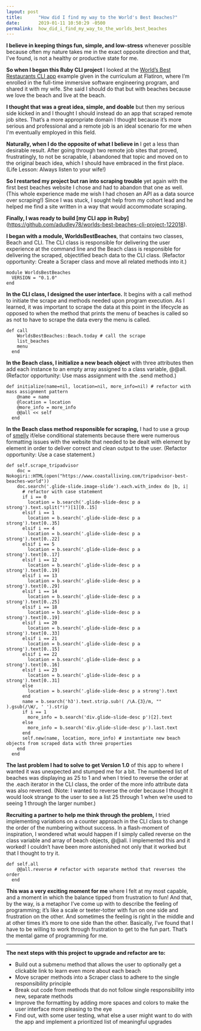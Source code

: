 ```yaml
---
layout: post
title:      "How did I find my way to the World's Best Beaches?"
date:       2019-01-11 10:50:29 -0500
permalink:  how_did_i_find_my_way_to_the_worlds_best_beaches
---
```



**I believe in keeping things fun, simple, and low-stress** whenever possible because often my nature takes me in the exact opposite direction and that, I’ve found, is not a healthy or productive state for me.

**So when I began this Ruby CLI project** I looked at the [World’s Best Restaurants CLI app](https://github.com/cjbrock/worlds-best-restaurants-cli-gem) example given in the curriculum at Flatiron, where I’m enrolled in the full-time immersive software engineering program, and shared it with my wife. She said I should do that but with beaches because we love the beach and live at the beach.

**I thought that was a great idea, simple, and doable** but then my serious side kicked in and I thought I should instead do an app that scraped remote job sites. That’s a more appropriate domain I thought because it’s more serious and professional and a remote job is an ideal scenario for me when I'm eventually employed in this field.

**Naturally, when I do the opposite of what I believe in** I get a less than desirable result. After going through two remote job sites that proved, frustratingly, to not be scrapable, I abandoned that topic and moved on to the original beach idea, which I should have embraced in the first place. (Life Lesson: Always listen to your wife!)

**So I restarted my project but ran into scraping trouble** yet again with the first best beaches website I chose and had to abandon that one as well. (This whole experience made me wish I had chosen an API as a data source over scraping!) Since I was stuck, I sought help from my cohort lead and he helped me find a site written in a way that would accommodate scraping. 

**Finally, I was ready to build [my CLI app in Ruby]**(https://github.com/adudley78/worlds-best-beaches-cli-project-122018).

**I began with a module, WorldsBestBeaches**, that contains two classes, Beach and CLI. The CLI class is responsible for delivering the user experience at the command line and the Beach class is responsible for delivering the scraped, objectified beach data to the CLI class. (Refactor opportunity: Create a Scraper class and move all related methods into it.)

```
module WorldsBestBeaches
  VERSION = "0.1.0"
end
```

**In the CLI class, I designed the user interface.** It begins with a call method to initiate the scrape and methods needed upon program execution. As I learned, it was important to scrape the data at this point in the lifecycle as opposed to when the method that prints the menu of beaches is called so as not to have to scrape the data every the menu is called.

```
def call
    WorldsBestBeaches::Beach.today # call the scrape
    list_beaches
    menu
  end
```

**In the Beach class, I initialize a new beach object** with three attributes then add each instance to an empty array assigned to a class variable, @@all. (Refactor opportunity: Use mass assignment with the .send method.)

```
def initialize(name=nil, location=nil, more_info=nil) # refactor with mass assignment pattern
    @name = name
    @location = location
    @more_info = more_info
    @@all << self
  end
```

**In the Beach class method responsible for scraping,** I had to use a group of [smelly](https://en.wikipedia.org/wiki/Code_smell) if/else conditional statements because there were numerous formatting issues with the website that needed to be dealt with element by element in order to deliver correct and clean output to the user. (Refactor opportunity: Use a case statement.)

```
def self.scrape_tripadvisor
    doc = Nokogiri::HTML(open("https://www.coastalliving.com/tripadvisor-best-beaches-world"))
    doc.search('.glide-slide.image-slide').each.with_index do |b, i|
      # refactor with case statement
      if i == 0
        location = b.search('.glide-slide-desc p a strong').text.split("!")[1][0..15]
      elsif i == 1
        location = b.search('.glide-slide-desc p a strong').text[0..35]
      elsif i == 4
        location = b.search('.glide-slide-desc p a strong').text[0..22]
      elsif i == 5
        location = b.search('.glide-slide-desc p a strong').text[0..17]
      elsif i == 12
        location = b.search('.glide-slide-desc p a strong').text[0..19]
      elsif i == 13
        location = b.search('.glide-slide-desc p a strong').text[0..29]
      elsif i == 14
        location = b.search('.glide-slide-desc p a strong').text[0..25]
      elsif i == 18
        location = b.search('.glide-slide-desc p a strong').text[0..19]
      elsif i == 20
        location = b.search('.glide-slide-desc p a strong').text[0..33]
      elsif i == 21
        location = b.search('.glide-slide-desc p a strong').text[0..15]
      elsif i == 22
        location = b.search('.glide-slide-desc p a strong').text[0..16]
      elsif i == 23
        location = b.search('.glide-slide-desc p a strong').text[0..31]
      else
        location = b.search('.glide-slide-desc p a strong').text
      end
      name = b.search('h3').text.strip.sub!( /\A.{3}/m, "" ).gsub(/\W/, ' ').strip
      if i == 1
        more_info = b.search('div.glide-slide-desc p')[2].text
      else
        more_info = b.search('div.glide-slide-desc p').last.text
      end
      self.new(name, location, more_info) # instantiate new beach objects from scraped data with three properties
    end
  end
```

**The last problem I had to solve to get Version 1.0** of this app to where I wanted it was unexpected and stumped me for a bit. The numbered list of beaches was displaying as 25 to 1 and when I tried to reverse the order at the .each iterator in the CLI class, the order of the more info attribute data was also reversed. (Note: I wanted to reverse the order because I thought it would look strange to the user to see a list 25 through 1 when we’re used to seeing 1 through the larger number.)

**Recruiting a partner to help me think through the problem,** I tried implementing variations on a counter approach in the CLI class to change the order of the numbering without success. In a flash-moment of inspiration, I wondered what would happen if I simply called reverse on the class variable and array of beach objects, @@all. I implemented this and it worked! I couldn’t have been more astonished not only that it worked but that I thought to try it.

```
def self.all
    @@all.reverse # refactor with separate method that reverses the order
  end
```

**This was a very exciting moment for me** where I felt at my most capable, and a moment in which the balance tipped from frustration to fun! And that, by the way, is a metaphor I’ve come up with to describe the feeling of programming; it’s like a scale or teeter-totter with fun on one side and frustration on the other. And sometimes the feeling is right in the middle and at other times it’s more to one side than the other. Basically, I’ve found that I have to be willing to work through frustration to get to the fun part. That’s the mental game of programming for me.

----------------

**The next steps with this project to upgrade and refactor are to:**

* Build out a submenu method that allows the user to optionally get a clickable link to learn even more about each beach 
* Move scraper methods into a Scraper class to adhere to the single responsibility principle
* Break out code from methods that do not follow single responsibility into new, separate methods
* Improve the formatting by adding more spaces and colors to make the user interface more pleasing to the eye
* Find out, with some user testing, what else a user might want to do with the app and implement a prioritized list of meaningful upgrades
